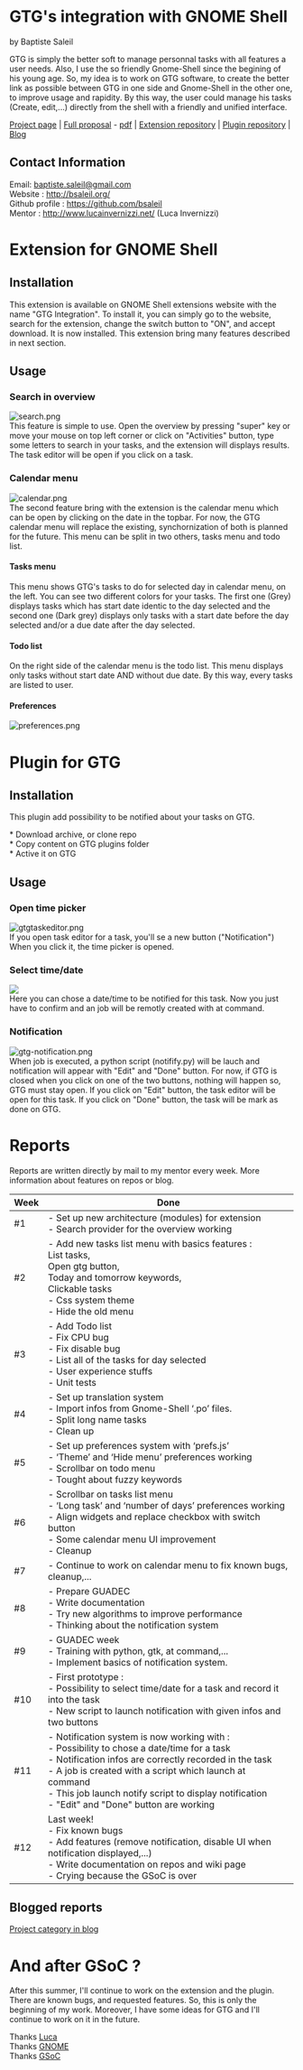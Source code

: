 # GTG's integration with GNOME Shell

by Baptiste Saleil

GTG is simply the better soft to manage personnal tasks with all
features a user needs. Also, I use the so friendly Gnome-Shell since the
begining of his young age. So, my idea is to work on GTG software, to
create the better link as possible between GTG in one side and
Gnome-Shell in the other one, to improve usage and rapidity. By this
way, the user could manage his tasks (Create, edit,...) directly from
the shell with a friendly and unified interface.

[Project page](http://google-melange.appspot.com/gsoc/project/google/gsoc2012/bsaleil/24002)
| [Full proposal](http://google-melange.appspot.com/gsoc/proposal/review/google/gsoc2012/bsaleil/9002) - [pdf](http://baptiste.saleil.free.fr/gnome.pdf)
| [Extension repository](https://github.com/bsaleil/gtg-gnome-shell-extension)
| [Plugin repository](https://github.com/bsaleil/gtg-notification-plugin)
| [Blog](http://bsaleil.org/blog/?cat=6)

## Contact Information

Email: <baptiste.saleil@gmail.com>  
Website : <http://bsaleil.org/>  
Github profile : <https://github.com/bsaleil>  
Mentor : <http://www.lucainvernizzi.net/> (Luca Invernizzi)

# Extension for GNOME Shell

## Installation

This extension is available on GNOME Shell extensions website with the
name "GTG Integration". To install it, you can simply go to the website,
search for the extension, change the switch button to "ON", and accept
download. It is now installed. This extension bring many features
described in next section.

## Usage

### Search in overview

![search.png](http://bsaleil.org/blog/wp-content/uploads/2012/07/search.png)  
This feature is simple to use. Open the overview by pressing "super" key
or move your mouse on top left corner or click on "Activities" button,
type some letters to search in your tasks, and the extension will
displays results. The task editor will be open if you click on a task.

### Calendar menu

![calendar.png](http://bsaleil.org/blog/wp-content/uploads/2012/07/calendar.png)  
The second feature bring with the extension is the calendar menu which
can be open by clicking on the date in the topbar. For now, the GTG
calendar menu will replace the existing, synchornization of both is
planned for the future. This menu can be split in two others, tasks menu
and todo list.

#### Tasks menu

This menu shows GTG's tasks to do for selected day in calendar menu, on
the left. You can see two different colors for your tasks. The first one
(Grey) displays tasks which has start date identic to the day selected
and the second one (Dark grey) displays only tasks with a start date
before the day selected and/or a due date after the day selected.

#### Todo list

On the right side of the calendar menu is the todo list. This menu
displays only tasks without start date AND without due date. By this
way, every tasks are listed to user.

#### Preferences

![preferences.png](http://bsaleil.org/blog/wp-content/uploads/2012/07/preferences.png)  

# Plugin for GTG

## Installation

This plugin add possibility to be notified about your tasks on GTG.

\* Download archive, or clone repo  
\* Copy content on GTG plugins folder  
\* Active it on GTG  

## Usage

### Open time picker

![gtgtaskeditor.png](http://bsaleil.org/blog/wp-content/uploads/2012/08/gtgtaskeditor.png)  
If you open task editor for a task, you'll se a new button
("Notification") When you click it, the time picker is opened.

### Select time/date

![](http://bsaleil.org/blog/wp-content/uploads/2012/08/gtgtimepicker.png)  
Here you can chose a date/time to be notified for this task. Now you
just have to confirm and an job will be remotly created with at command.

### Notification

![gtg-notification.png](http://bsaleil.org/blog/wp-content/uploads/2012/08/gtg-notification.png)  
When job is executed, a python script (notifify.py) will be lauch and
notification will appear with "Edit" and "Done" button. For now, if GTG
is closed when you click on one of the two buttons, nothing will happen
so, GTG must stay open. If you click on "Edit" button, the task editor
will be open for this task. If you click on "Done" button, the task will
be mark as done on GTG.

# Reports

Reports are written directly by mail to my mentor every week. More
information about features on repos or blog.

<table>
    <thead>
        <th>Week</th>
        <th>Done</th>
    </thead>
    <tbody>
        <tr>
            <td>#1</td>
            <td>
- Set up new architecture (modules) for extension<br/>
- Search provider for the overview working
            </td>
        </tr>
        <tr>
            <td>#2</td>
            <td>
- Add new tasks list menu with basics features :<br/>
List tasks,<br/>
Open gtg button,<br/>
Today and tomorrow keywords,<br/>
Clickable tasks<br/>
- Css system theme<br/>
- Hide the old menu
            </td>
        </tr>
        <tr>
            <td>#3</td>
            <td>
- Add Todo list<br/>
- Fix CPU bug<br/>
- Fix disable bug<br/>
- List all of the tasks for day selected<br/>
- User experience stuffs<br/>
- Unit tests
            </td>
        </tr>
        <tr>
            <td>#4</td>
            <td>
- Set up translation system<br/>
- Import infos from Gnome-Shell ‘.po’ files.<br/>
- Split long name tasks<br/>
- Clean up
            </td>
        </tr>
        <tr>
            <td>#5</td>
            <td>
- Set up preferences system with ‘prefs.js’<br/>
- ‘Theme’ and ‘Hide menu’ preferences working<br/>
- Scrollbar on todo menu<br/>
- Tought about fuzzy keywords
            </td>
        </tr>
        <tr>
            <td>#6</td>
            <td>
- Scrollbar on tasks list menu<br/>
- ‘Long task’ and ‘number of days’ preferences working<br/>
- Align widgets and replace checkbox with switch button<br/>
- Some calendar menu UI improvement<br/>
- Cleanup
            </td>
        </tr>
        <tr>
            <td>#7</td>
            <td>
- Continue to work on calendar menu to fix known bugs, cleanup,...
            </td>
        </tr>
        <tr>
            <td>#8</td>
            <td>
- Prepare GUADEC<br/>
- Write documentation<br/>
- Try new algorithms to improve performance<br/>
- Thinking about the notification system
            </td>
        </tr>
        <tr>
            <td>#9</td>
            <td>
- GUADEC week<br/>
- Training with python, gtk, at command,...<br/>
- Implement basics of notification system.
            </td>
        </tr>
        <tr>
            <td>#10</td>
            <td>
- First prototype :<br/>
- Possibility to select time/date for a task and record it into the task<br/>
- New script to launch notification with given infos and two buttons
            </td>
        </tr>
        <tr>
            <td>#11</td>
            <td>
- Notification system is now working with :<br/>
- Possibility to chose a date/time for a task<br/>
- Notification infos are correctly recorded in the task<br/>
- A job is created with a script which launch at command<br/>
- This job launch notify script to display notification<br/>
- "Edit" and "Done" button are working
            </td>
        </tr>
        <tr>
            <td>#12</td>
            <td>
Last week!<br/>
- Fix known bugs<br/>
- Add features (remove notification, disable UI when notification displayed,...)<br/>
- Write documentation on repos and wiki page<br/>
- Crying because the GSoC is over
            </td>
        </tr>
    </tbody>
</table>


## Blogged reports

[Project category in blog](http://bsaleil.org/blog/?cat=6)

# And after GSoC ?

After this summer, I'll continue to work on the extension and the
plugin. There are known bugs, and requested features. So, this is only
the beginning of my work. Moreover, I have some ideas for GTG and I'll
continue to work on it in the future.

Thanks [Luca](http://www.lucainvernizzi.net/)  
Thanks [GNOME](http://www.gnome.org/)  
Thanks [GSoC](http://code.google.com/soc/)

